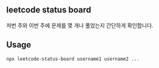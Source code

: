 ## leetcode status board

저번 주와 이번 주에 문제를 몇 개나 풀었는지 간단하게 확인합니다.

## Usage
`npx leetcode-status-board username1 username2 ...`
